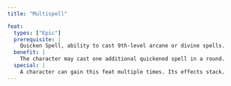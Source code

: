 ```yaml
---
title: "Multispell"

feat:
  types: ["Epic"]
  prerequisite: |
    Quicken Spell, ability to cast 9th-level arcane or divine spells.
  benefit: |
    The character may cast one additional quickened spell in a round.
  special: |
    A character can gain this feat multiple times. Its effects stack.
---
```

